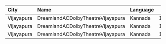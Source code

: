 | City       | Name                              | Language |  Time | Type    | Price | Capacity | Booked |
| :--------- | :-------------------------------- | :------- | ----: | :------ | ----: | -------: | -----: |
| Vijayapura | DreamlandACDolbyTheatreVijayapura | Kannada  | 12:00 | Balcony |  150₹ |      168 |     88 |
| Vijayapura | DreamlandACDolbyTheatreVijayapura | Kannada  | 15:00 | Balcony |  150₹ |      168 |     88 |
| Vijayapura | DreamlandACDolbyTheatreVijayapura | Kannada  | 18:00 | Balcony |  150₹ |      168 |     88 |